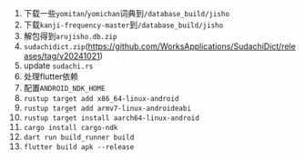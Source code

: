 1. 下载一些`yomitan`/`yomichan`词典到`/database_build/jisho`
2. 下载`kanji-frequency-master`到`/database_build/jisho`
3. 解包得到`arujisho.db.zip`
4. `sudachidict.zip`(https://github.com/WorksApplications/SudachiDict/releases/tag/v20241021)
5. update `sudachi.rs`
6. 处理flutter依赖
7. 配置`ANDROID_NDK_HOME`
8. `rustup target add x86_64-linux-android`
9. `rustup target add armv7-linux-androideabi`
10. `rustup target install aarch64-linux-android`
11. `cargo install cargo-ndk`
12. `dart run build_runner build`
13. `flutter build apk --release`